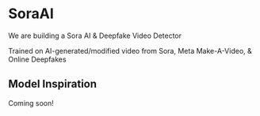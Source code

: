 # SoraAI
We are building a Sora AI & Deepfake Video Detector

Trained on AI-generated/modified video from Sora, Meta Make-A-Video,
& Online Deepfakes

## Model Inspiration
Coming soon!

